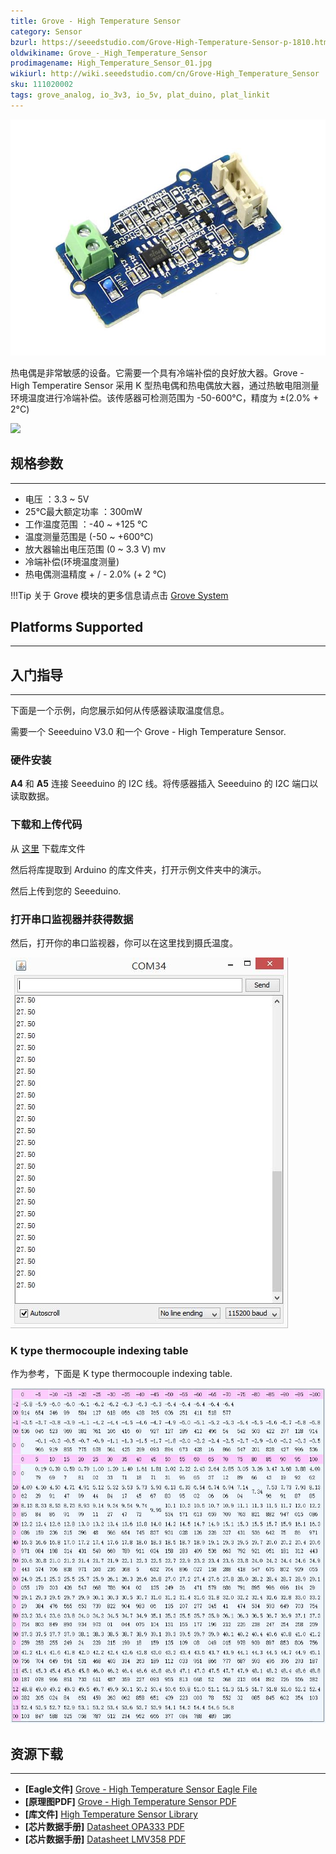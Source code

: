 ```yaml
---
title: Grove - High Temperature Sensor
category: Sensor
bzurl: https://seeedstudio.com/Grove-High-Temperature-Sensor-p-1810.html
oldwikiname: Grove_-_High_Temperature_Sensor
prodimagename: High_Temperature_Sensor_01.jpg
wikiurl: http://wiki.seeedstudio.com/cn/Grove-High_Temperature_Sensor
sku: 111020002
tags: grove_analog, io_3v3, io_5v, plat_duino, plat_linkit
---
```


![](https://raw.githubusercontent.com/SeeedDocument/Grove-High_Temperature_Sensor/master/img/High_Temperature_Sensor_01.jpg)

热电偶是非常敏感的设备。它需要一个具有冷端补偿的良好放大器。Grove - High Temperatire Sensor 采用 K 型热电偶和热电偶放大器，通过热敏电阻测量环境温度进行冷端补偿。该传感器可检测范围为 -50-600°C，精度为 ±(2.0% + 2°C)

[![](https://github.com/SeeedDocument/wiki_chinese/raw/master/docs/images/click_to_buy.PNG)](https://item.taobao.com/item.htm?spm=a230r.1.14.15.50e46bedwRG2Bv&id=45476571780&ns=1&abbucket=1#detail)

## 规格参数
--------------

-   电压 ：3.3 ~ 5V
-   25℃最大额定功率 ：300mW
-   工作温度范围 ：-40 ~ +125 ℃
-   温度测量范围是 (-50 ~ +600℃)
-   放大器输出电压范围 (0 ~ 3.3 V) mv
-   冷端补偿(环境温度测量)
-   热电偶测温精度 + / - 2.0% (+ 2 ℃)

!!!Tip
    关于 Grove 模块的更多信息请点击 [Grove System](http://wiki.seeedstudio.com/cn/Grove_System/)

## Platforms Supported
-------------------

## 入门指导
---------------

下面是一个示例，向您展示如何从传感器读取温度信息。

需要一个 Seeeduino V3.0 和一个 Grove - High Temperature Sensor.

### 硬件安装

**A4** 和 **A5** 连接 Seeeduino 的 I2C 线。将传感器插入 Seeeduino 的 I2C 端口以读取数据。

### 下载和上传代码

从 [这里](https://github.com/Seeed-Studio/Grove_HighTemp_Sensor/archive/master.zip) 下载库文件

然后将库提取到 Arduino 的库文件夹，打开示例文件夹中的演示。

然后上传到您的 Seeeduino.

### 打开串口监视器并获得数据

然后，打开你的串口监视器，你可以在这里找到摄氏温度。

![](https://raw.githubusercontent.com/SeeedDocument/Grove-High_Temperature_Sensor/master/img/Htsdata.jpg)

### K type thermocouple indexing table

作为参考，下面是 K type thermocouple indexing table.

![](https://raw.githubusercontent.com/SeeedDocument/Grove-High_Temperature_Sensor/master/img/Ktype.jpg)

## 资源下载
--------

-   **[Eagle文件]** [Grove - High Temperature Sensor Eagle File](https://raw.githubusercontent.com/SeeedDocument/Grove-High_Temperature_Sensor/master/res/Grove-High_Temperature_Sensor_v1.0_20140225.zip)
-   **[原理图PDF]** [Grove - High Temperature Sensor PDF](https://raw.githubusercontent.com/SeeedDocument/Grove-High_Temperature_Sensor/master/res/Grove-High_Temperature_Sensor_v1.0.pdf)
-   **[库文件]** [High Temperature Sensor Library](https://github.com/Seeed-Studio/Grove_HighTemp_Sensor)
-   **[芯片数据手册]** [Datasheet OPA333 PDF](http://www.ti.com/lit/ds/symlink/opa333.pdf)
-   **[芯片数据手册]** [Datasheet LMV358 PDF](https://raw.githubusercontent.com/SeeedDocument/Grove-High_Temperature_Sensor/master/res/Lmv358.pdf)


<!-- This Markdown file was created from http://www.seeedstudio.com/wiki/Grove_-_High_Temperature_Sensor -->
